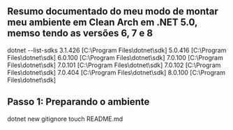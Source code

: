 ## Resumo documentado do meu modo de montar meu ambiente em Clean Arch em .NET 5.0, memso tendo as versões 6, 7 e 8
dotnet --list-sdks
3.1.426 [C:\Program Files\dotnet\sdk]
5.0.416 [C:\Program Files\dotnet\sdk]
6.0.100 [C:\Program Files\dotnet\sdk]
7.0.100 [C:\Program Files\dotnet\sdk]
7.0.101 [C:\Program Files\dotnet\sdk]
7.0.102 [C:\Program Files\dotnet\sdk]
7.0.404 [C:\Program Files\dotnet\sdk]
8.0.100 [C:\Program Files\dotnet\sdk]

## Passo 1: Preparando o ambiente
dotnet new gitignore
touch README.md